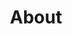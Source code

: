 ---
title: "About"
type: "homepage"
intro: >-
  **Hei! Moi!** My name is **Fajar**, a **cyber security, IT consulting, and software development specialist** whose journey spans from **Indonesia**&nbsp;🇮🇩, **Finland**&nbsp;🇫🇮, and **Norway**&nbsp;🇳🇴. With a **Bachelor’s in Computer Science from UGM** and **Master’s degrees from Aalto University** and **NTNU**, I have delivered **competition-winning software**, **resolved critical vulnerabilities**, and **designed secure protocols** as well as **helped others master complex topics**. I combine **technical depth**, **structured problem-solving**, and **international experience** to **create secure**, **practical systems** organizations can **trust**.

modal_text_top: >-
  **Hei! Moi!** My name is **Fajar** Malik. My journey has taken me from **Indonesia**&nbsp;🇮🇩 to **Finland**&nbsp;🇫🇮 and **Norway**&nbsp;🇳🇴. It began with my **Bachelor's in Computer Science from UGM**, where I also worked to deliver **14 software solutions in a year &mdash; all on time, within budget, and with 100% client acceptance**. Alongside this, I also developed **Android and web applications**, including an **competition-winning project at the national level**. My focus has always been on creating solutions that **solve real client problems**, not just ticking technical boxes.
  <br><br>
  During my studies in **Finland** and **Norway**, I built on this foundation through **hands-on** roles in **cyber security and cloud computing**. It started with **guiding students through hands-on cyber security challenges**, not only helped them to succeed but also **strengthened my mastery of the topics**. I went on to develop **backend** components for an **automated testing** system, resolving a **critical security vulnerability** in the process. For my **master's thesis**, I addressed a privacy concern by designing a **privacy-preserving (pseudonymous) cloud authentication protocol**, implemented as a full-stack **prototype** and **verified formally**.
  <br><br>
  I bring this **wide range of skills** with **structured, detail-oriented approach** to **help** organizations **build secure, practical systems** they can rely on.

# modal_spotlight_text: >-
    
# modal_spotlight_icon: "heart"

modal_text_bottom: >-
  When I am **not working on tech**, you’ll probably **find me**:<br>
  🏸 At the court playing **badminton**,<br>
  ⚽ Watching **football**,<br>
  ⛷️ **Skiing** down the hill,<br>
  🔫 At home playing **Counter Strike**<br>
  🖥️ **Building** a PC, or
  ⌨️ Changing my **keycaps**.


quickfacts:
  - title: "Education"
    icon: "graduation-cap"
    value: "🇪🇺&nbsp;**Erasmus Mundus Joint Master's in Security & Cloud Computing (SECCLO)**, Aalto University&nbsp;🇫🇮 and Norwegian University of Science & Technology&nbsp;🇳🇴<br>**Bachelor in Computer Science**, Universitas Gadjah Mada&nbsp;🇮🇩"
  - title: "Awards"
    icon: "trophy"
    value: "🇪🇺&nbsp;**Erasmus Mundus scholarship awardee**<br>from the European Union (2022-2024) with **~3.5%** acceptance rate"
  - title: "Languages"
    icon: "language"
    value: "🇬🇧&nbsp;**English** (full professional)<br>🇫🇮&nbsp;**Finnish** (elementary)<br>🇮🇩&nbsp;**Indonesian** (native)"
---